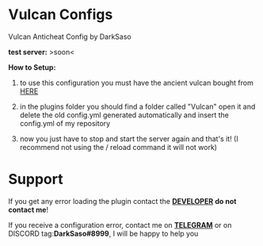 # Vulcan Configs
Vulcan Anticheat Config by DarkSaso 

**test server:** >soon<

**How to Setup:**


1) to use this configuration you must have the ancient vulcan bought from [HERE](https://www.spigotmc.org/resources/vulcan-advanced-cheat-detection-1-7-1-16-5.83626/?__cf_chl_jschl_tk__=5142d8ab1c38eff4d0148a7d6d4eab1ff290e307-1625166686-0-AYaGAup_W-6xDUHTDP1YRK9gbmBfdEbzEvCWeS_810kxr5HsGeo0FP8-GJhbf69uLksu268Hlat1lg1fLEBHCKrV7f1dhRmvblT9d3cKbPuKubLJeEOuhHQu6rI9TtgsdlUv4dVdaFFP6YjPgK2ruADa2gwqRHdFC_XVhiCbgTw4SFq1zuByfkrqDwHZE6wRQX1VU3uDaK7OhwpqQ2Z_eZiLneksw_YAzJiTy38oraBBW4LmT389Kv1LOeCix-SagXR3x1wSDDOrxvZqTgunO0QIEZ6GD4PpWC1XNDSmyXb4L0ERQVDXcepJu_NTgNbg3DXdAB5jwMI5lEFESuVCpCog0CToSmUxBzIZf_UNft0h_7NejiKE8omIVJ3MYauBIKkYLuHfoxijx3nSjNTHhrOCOztdEo4JbrhdEhlOYuCrF4-hSHTlo0v35YjHPHEyYUXx6nC5FuLr7Sm239tK5E4gpgI-AY-7NDUbUrHSKrXQ)

2) in the plugins folder you should find a folder called "Vulcan" open it and delete the old config.yml generated automatically and insert the config.yml of my repository

3) now you just have to stop and start the server again and that's it! (I recommend not using the / reload command it will not work)

# Support

If you get any error loading the plugin contact the [**DEVELOPER**](https://www.spigotmc.org/members/frap.163521/) **do not contact me**!

If you receive a configuration error, contact me on [**TELEGRAM**](https://t.me/DarkSaso) or on DISCORD tag:**DarkSaso#8999**, I will be happy to help you
